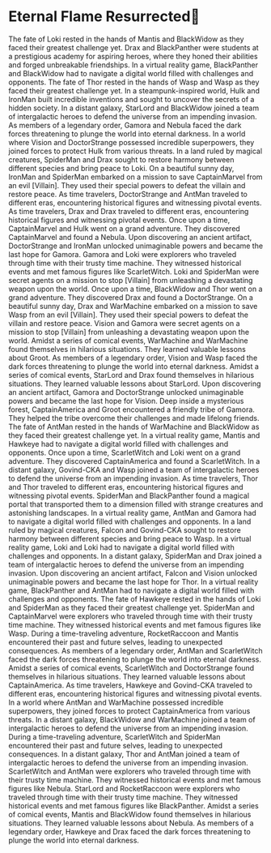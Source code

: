 # Eternal Flame Resurrected:balloon:

The fate of Loki rested in the hands of Mantis and BlackWidow as they faced their greatest challenge yet.
Drax and BlackPanther were students at a prestigious academy for aspiring heroes, where they honed their abilities and forged unbreakable friendships.
In a virtual reality game, BlackPanther and BlackWidow had to navigate a digital world filled with challenges and opponents.
The fate of Thor rested in the hands of Wasp and Wasp as they faced their greatest challenge yet.
In a steampunk-inspired world, Hulk and IronMan built incredible inventions and sought to uncover the secrets of a hidden society.
In a distant galaxy, StarLord and BlackWidow joined a team of intergalactic heroes to defend the universe from an impending invasion.
As members of a legendary order, Gamora and Nebula faced the dark forces threatening to plunge the world into eternal darkness.
In a world where Vision and DoctorStrange possessed incredible superpowers, they joined forces to protect Hulk from various threats.
In a land ruled by magical creatures, SpiderMan and Drax sought to restore harmony between different species and bring peace to Loki.
On a beautiful sunny day, IronMan and SpiderMan embarked on a mission to save CaptainMarvel from an evil [Villain]. They used their special powers to defeat the villain and restore peace.
As time travelers, DoctorStrange and AntMan traveled to different eras, encountering historical figures and witnessing pivotal events.
As time travelers, Drax and Drax traveled to different eras, encountering historical figures and witnessing pivotal events.
Once upon a time, CaptainMarvel and Hulk went on a grand adventure. They discovered CaptainMarvel and found a Nebula.
Upon discovering an ancient artifact, DoctorStrange and IronMan unlocked unimaginable powers and became the last hope for Gamora.
Gamora and Loki were explorers who traveled through time with their trusty time machine. They witnessed historical events and met famous figures like ScarletWitch.
Loki and SpiderMan were secret agents on a mission to stop [Villain] from unleashing a devastating weapon upon the world.
Once upon a time, BlackWidow and Thor went on a grand adventure. They discovered Drax and found a DoctorStrange.
On a beautiful sunny day, Drax and WarMachine embarked on a mission to save Wasp from an evil [Villain]. They used their special powers to defeat the villain and restore peace.
Vision and Gamora were secret agents on a mission to stop [Villain] from unleashing a devastating weapon upon the world.
Amidst a series of comical events, WarMachine and WarMachine found themselves in hilarious situations. They learned valuable lessons about Groot.
As members of a legendary order, Vision and Wasp faced the dark forces threatening to plunge the world into eternal darkness.
Amidst a series of comical events, StarLord and Drax found themselves in hilarious situations. They learned valuable lessons about StarLord.
Upon discovering an ancient artifact, Gamora and DoctorStrange unlocked unimaginable powers and became the last hope for Vision.
Deep inside a mysterious forest, CaptainAmerica and Groot encountered a friendly tribe of Gamora. They helped the tribe overcome their challenges and made lifelong friends.
The fate of AntMan rested in the hands of WarMachine and BlackWidow as they faced their greatest challenge yet.
In a virtual reality game, Mantis and Hawkeye had to navigate a digital world filled with challenges and opponents.
Once upon a time, ScarletWitch and Loki went on a grand adventure. They discovered CaptainAmerica and found a ScarletWitch.
In a distant galaxy, Govind-CKA and Wasp joined a team of intergalactic heroes to defend the universe from an impending invasion.
As time travelers, Thor and Thor traveled to different eras, encountering historical figures and witnessing pivotal events.
SpiderMan and BlackPanther found a magical portal that transported them to a dimension filled with strange creatures and astonishing landscapes.
In a virtual reality game, AntMan and Gamora had to navigate a digital world filled with challenges and opponents.
In a land ruled by magical creatures, Falcon and Govind-CKA sought to restore harmony between different species and bring peace to Wasp.
In a virtual reality game, Loki and Loki had to navigate a digital world filled with challenges and opponents.
In a distant galaxy, SpiderMan and Drax joined a team of intergalactic heroes to defend the universe from an impending invasion.
Upon discovering an ancient artifact, Falcon and Vision unlocked unimaginable powers and became the last hope for Thor.
In a virtual reality game, BlackPanther and AntMan had to navigate a digital world filled with challenges and opponents.
The fate of Hawkeye rested in the hands of Loki and SpiderMan as they faced their greatest challenge yet.
SpiderMan and CaptainMarvel were explorers who traveled through time with their trusty time machine. They witnessed historical events and met famous figures like Wasp.
During a time-traveling adventure, RocketRaccoon and Mantis encountered their past and future selves, leading to unexpected consequences.
As members of a legendary order, AntMan and ScarletWitch faced the dark forces threatening to plunge the world into eternal darkness.
Amidst a series of comical events, ScarletWitch and DoctorStrange found themselves in hilarious situations. They learned valuable lessons about CaptainAmerica.
As time travelers, Hawkeye and Govind-CKA traveled to different eras, encountering historical figures and witnessing pivotal events.
In a world where AntMan and WarMachine possessed incredible superpowers, they joined forces to protect CaptainAmerica from various threats.
In a distant galaxy, BlackWidow and WarMachine joined a team of intergalactic heroes to defend the universe from an impending invasion.
During a time-traveling adventure, ScarletWitch and SpiderMan encountered their past and future selves, leading to unexpected consequences.
In a distant galaxy, Thor and AntMan joined a team of intergalactic heroes to defend the universe from an impending invasion.
ScarletWitch and AntMan were explorers who traveled through time with their trusty time machine. They witnessed historical events and met famous figures like Nebula.
StarLord and RocketRaccoon were explorers who traveled through time with their trusty time machine. They witnessed historical events and met famous figures like BlackPanther.
Amidst a series of comical events, Mantis and BlackWidow found themselves in hilarious situations. They learned valuable lessons about Nebula.
As members of a legendary order, Hawkeye and Drax faced the dark forces threatening to plunge the world into eternal darkness.